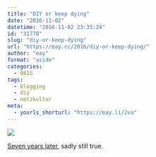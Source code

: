 ```yaml
---
title: "DIY or keep dying"
date: "2016-11-02"
datetime: "2016-11-02 23:35:24"
id: "31778"
slug: "diy-or-keep-dying"
url: "https://eay.cc/2016/diy-or-keep-dying/"
author: "eay"
format: "aside"
categories:
  - 0815
tags:
  - blogging
  - diy
  - netzkultur
meta:
  - yourls_shorturl: "https://eay.li/2va"
---
```


[![](https://eay.cc/uploads/2016/diyordie.png)](https://twitter.com/eay/status/793904835951230976)

[Seven years later](https://eay.cc/2010/diy-or-die/), sadly still true.
